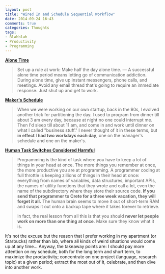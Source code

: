 ```yaml
---
layout: post
title: "Wired In and Schedule Sequential Workflow"
date: 2014-09-24 16:43
comments: true
categories: Thoughts
tags:
- Blahblah
- Productivity
- Programming
---
```


**[Alone Time](https://gettingreal.37signals.com/ch07_Alone_Time.php)**

> Set up a rule at work: Make half the day alone time. — A successful alone time period means letting go of communication addiction. During alone time, give up instant messengers, phone calls, and meetings. Avoid any email thread that's going to require an immediate response. Just shut up and get to work.

**[Maker's Schedule](http://www.paulgraham.com/makersschedule.html)**

> When we were working on our own startup, back in the 90s, I evolved another trick for partitioning the day. I used to program from dinner till about 3 am every day, because at night no one could interrupt me. Then I'd sleep till about 11 am, and come in and work until dinner on what I called "business stuff." I never thought of it in these terms, but **in effect I had two workdays each day**, one on the manager's schedule and one on the maker's.

**[Human Task Switches Considered Harmful](http://www.joelonsoftware.com/articles/fog0000000022.html)**

> Programming is the kind of task where you have to keep a lot of things in your head at once. The more things you remember at once, the more productive you are at programming. A programmer coding at full throttle is keeping zillions of things in their head at once: everything from names of variables, data structures, important APIs, the names of utility functions that they wrote and call a lot, even the name of the subdirectory where they store their source code. **If you send that programmer to Crete for a three week vacation, they will forget it all.** The human brain seems to move it out of short-term RAM and swaps it out onto a backup tape where it takes forever to retrieve.
> 
> In fact, the real lesson from all this is that you should **never let people work on more than one thing at once**. Make sure they know what it is.

It's not the excuse but the reason that I prefer working in my apartment (or Starbucks) rather than lab, where all kinds of weird situations would come up at any time... Anyway, the takeaway points are: I should pay more attention on my schedule, both for the long term and short term, to maximize the productivity; concentrate on one project (language, research topic) at a given period; extract the most out of it, celebrate, and then dive into another work.
